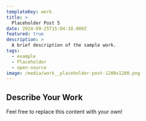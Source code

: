 ```yaml
---
templateKey: work
title: >
  Placeholder Post 5
date: 2024-09-25T15:04:10.000Z
featured: true
description: >
  A brief description of the sample work.
tags:
  - example
  - Placeholder
  - open-source
image: /media/work__placeholder-post-1200x1200.png
---
```

## Describe Your Work

Feel free to replace this content with your own!
